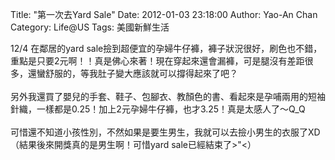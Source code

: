 Title: "第一次去Yard Sale"
Date: 2012-01-03 23:18:00
Author: Yao-An Chan
Category: Life@US
Tags: 美國新鮮生活


<div class='post'>
12/4 在鄰居的yard sale撿到超便宜的孕婦牛仔褲，褲子狀況很好，刷色也不錯，重點是只要2元啊！！真是佛心來著！現在穿起來還會漏褲，可是腿沒有差距很多，還蠻舒服的，等我肚子變大應該就可以撐得起來了吧？<br /><br />另外我還買了嬰兒的手套、鞋子、包腳衣、教顏色的書、看起來是孕哺兩用的短袖針織，一樣都是0.25！加上2元孕婦牛仔褲，也才3.25！真是太感人了～Q_Q<br /><br />可惜還不知道小孩性別，不然如果是要生男生，我就可以去撿小男生的衣服了XD<br />（結果後來開獎真的是男生啊！可惜yard sale已經結束了&gt;"&lt;）</div>
